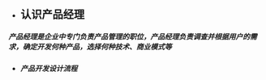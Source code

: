 * ## 认识产品经理

##### 产品经理是企业中专门负责产品管理的职位，产品经理负责调查并根据用户的需求，确定开发何种产品，选择何种技术、商业模式等

* ##### 产品开发设计流程

## 



